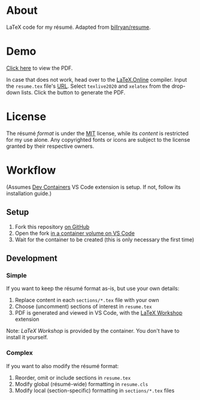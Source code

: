 # About

LaTeX code for my résumé. Adapted from [billryan/resume](https://github.com/billryan/resume).

# Demo

[Click here](https://texlive2020.latexonline.cc/compile?git=https://github.com/oswinrodrigues/resume&target=resume.tex&command=xelatex) to view the PDF.

In case that does not work, head over to the [LaTeX.Online](https://latexonline.cc/) compiler. Input the `resume.tex` file's [URL](https://github.com/oswinrodrigues/resume/blob/master/resume.tex). Select `texlive2020` and `xelatex` from the drop-down lists. Click the button to generate the PDF.

# License

The résumé _format_ is under the [MIT](http://opensource.org/licenses/MIT) license, while its _content_ is restricted for my use alone. Any copyrighted fonts or icons are subject to the license granted by their respective owners.

# Workflow

(Assumes [Dev Containers](https://marketplace.visualstudio.com/items?itemName=ms-vscode-remote.remote-containers) VS Code extension is setup. If not, follow its installation guide.)

## Setup

1. Fork this repository [on GitHub](https://docs.github.com/en/pull-requests/collaborating-with-pull-requests/working-with-forks/fork-a-repo#forking-a-repository)
2. Open the fork [in a container volume on VS Code](https://code.visualstudio.com/docs/devcontainers/containers#_quick-start-open-a-git-repository-or-github-pr-in-an-isolated-container-volume)
3. Wait for the container to be created (this is only necessary the first time)

## Development

### Simple

If you want to keep the résumé format as-is, but use your own details:

1. Replace content in each `sections/*.tex` file with your own
2. Choose (uncomment) sections of interest in `resume.tex`
3. PDF is generated and viewed in VS Code, with the [LaTeX Workshop](https://marketplace.visualstudio.com/items?itemName=James-Yu.latex-workshop) extension

Note: _LaTeX Workshop_ is provided by the container. You don't have to install it yourself.

### Complex

If you want to also modify the résumé format:

1. Reorder, omit or include sections in `resume.tex`
2. Modify global (résumé-wide) formatting in `resume.cls`
3. Modify local (section-specific) formatting in `sections/*.tex` files
